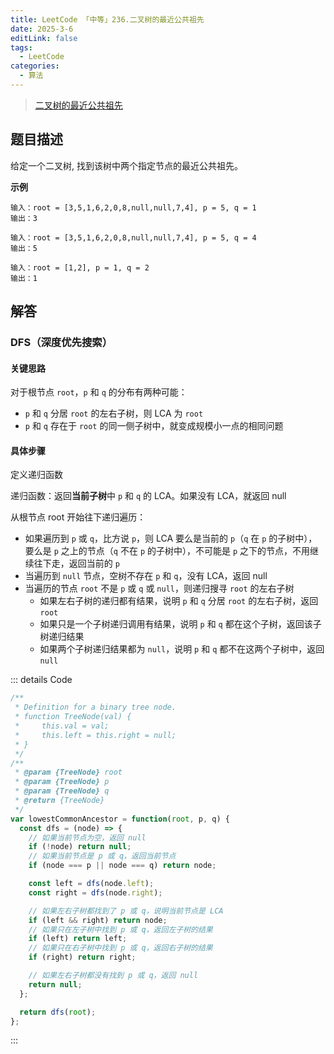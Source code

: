 ```yaml
---
title: LeetCode 「中等」236.二叉树的最近公共祖先
date: 2025-3-6
editLink: false
tags:
  - LeetCode
categories:
  - 算法
---
```


> [二叉树的最近公共祖先](https://leetcode.cn/problems/lowest-common-ancestor-of-a-binary-tree/description/)

## 题目描述

给定一个二叉树, 找到该树中两个指定节点的最近公共祖先。

**示例**

```
输入：root = [3,5,1,6,2,0,8,null,null,7,4], p = 5, q = 1
输出：3

输入：root = [3,5,1,6,2,0,8,null,null,7,4], p = 5, q = 4
输出：5

输入：root = [1,2], p = 1, q = 2
输出：1
```

## 解答

### DFS（深度优先搜索）

#### 关键思路

对于根节点 `root`，`p` 和 `q` 的分布有两种可能：
  - `p` 和 `q` 分居 `root` 的左右子树，则 LCA 为 `root`
  - `p` 和 `q` 存在于 `root` 的同一侧子树中，就变成规模小一点的相同问题

#### 具体步骤

定义递归函数

递归函数：返回**当前子树**中 `p` 和 `q` 的 LCA。如果没有 LCA，就返回 null

从根节点 root 开始往下递归遍历：

  - 如果遍历到 `p` 或 `q`，比方说 `p`，则 LCA 要么是当前的 `p`（`q` 在 `p` 的子树中），要么是 `p` 之上的节点（`q` 不在 `p` 的子树中），不可能是 `p` 之下的节点，不用继续往下走，返回当前的 `p`
  - 当遍历到 `null` 节点，空树不存在 `p` 和 `q`，没有 LCA，返回 null
  - 当遍历的节点 `root` 不是 `p` 或 `q` 或 `null`，则递归搜寻 `root` 的左右子树
    - 如果左右子树的递归都有结果，说明 `p` 和 `q` 分居 `root` 的左右子树，返回 `root`
    - 如果只是一个子树递归调用有结果，说明 `p` 和 `q` 都在这个子树，返回该子树递归结果
    - 如果两个子树递归结果都为 `null`，说明 `p` 和 `q` 都不在这两个子树中，返回 `null`

::: details Code
```js
/**
 * Definition for a binary tree node.
 * function TreeNode(val) {
 *     this.val = val;
 *     this.left = this.right = null;
 * }
 */
/**
 * @param {TreeNode} root
 * @param {TreeNode} p
 * @param {TreeNode} q
 * @return {TreeNode}
 */
var lowestCommonAncestor = function(root, p, q) {
  const dfs = (node) => {
    // 如果当前节点为空，返回 null
    if (!node) return null;
    // 如果当前节点是 p 或 q，返回当前节点
    if (node === p || node === q) return node;

    const left = dfs(node.left);
    const right = dfs(node.right);

    // 如果左右子树都找到了 p 或 q，说明当前节点是 LCA
    if (left && right) return node;
    // 如果只在左子树中找到 p 或 q，返回左子树的结果
    if (left) return left;
    // 如果只在右子树中找到 p 或 q，返回右子树的结果
    if (right) return right;

    // 如果左右子树都没有找到 p 或 q，返回 null
    return null;
  };

  return dfs(root);
};
```
:::
